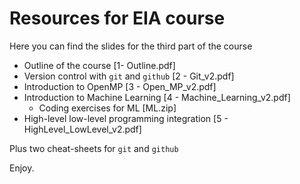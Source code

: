 # Resources for EIA course

Here you can find the slides for the third part of the course

- Outline of the course [1- Outline.pdf]
- Version control with `git` and `github` [2 - Git_v2.pdf]
- Introduction to OpenMP [3 - Open_MP_v2.pdf]
- Introduction to Machine Learning [4 - Machine_Learning_v2.pdf]
    - Coding exercises for ML [ML.zip]
- High-level low-level programming integration [5 - HighLevel_LowLevel_v2.pdf]

Plus two cheat-sheets for `git` and `github`

Enjoy.


